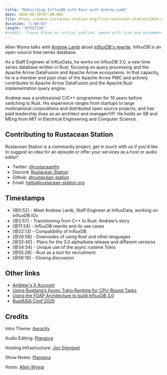 ```yaml
---
title: "Rebuilding InfluxDB with Rust with Andrew Lamb"
date: 2024-08-30T07:08:00Z
file: https://audio.rustacean-station.org/file/rustacean-station/2024-08-30-andrew-lamb.mp3
duration: "1:00:03"
length: "87557234"
#reddit: (leave blank on initial publish, amend with link and uncomment this line after Reddit thread has been posted)
---
```


Allen Wyma talks with [Andrew Lamb](http://andrew.nerdnetworks.org/) about [InfluxDB's rewrite](https://www.influxdata.com/blog/flight-datafusion-arrow-parquet-fdap-architecture-influxdb/). InfluxDB is an open-source time series database.

As a Staff Engineer at InfluxData, he works on InfluxDB 3.0, a new time series database written in Rust, focusing on query processing and the Apache Arrow DataFusion and Apache Arrow ecosystems. In that capacity, he is a member and past chair of the Apache Arrow PMC and actively contributes to Apache Arrow DataFusion and the Apache Rust implementation query engine.

Andrew was a professional C/C++ programmer for 10 years before switching to Rust. His experience ranges from startups to large multinational corporations and distributed open source projects, and has paid leadership dues as an architect and manager/VP. He holds an SB and MEng from MIT in Electrical Engineering and Computer Science.

## Contributing to Rustacean Station

Rustacean Station is a community project; get in touch with us if you'd like to suggest an idea for an episode or offer your services as a host or audio editor!

- Twitter: [@rustaceanfm](https://twitter.com/rustaceanfm)
- Discord: [Rustacean Station](https://discord.gg/cHc3Gyc)
- Github: [@rustacean-station](https://github.com/rustacean-station/)
- Email: [hello@rustacean-station.org](mailto:hello@rustacean-station.org)

## Timestamps

- [@0:52] - Meet Andrew Lamb, Staff Engineer at InfluxData, working on InfluxDB IOx
- [@2:57] - Transitioning from C++ to Rust: Andrew’s story
- [@11:24] - InfluxDB rewrite and its use cases
- [@22:13] - Compatibility of InfluxDB
- [@26:58] - Downsides of using Rust and other languages
- [@32:40] - Plans for the 3.0 alpha/beta release and different versions
- [@34:54] - Unique use of the async runtime Tokio
- [@55:28] - Rust as a tool for recruitment
- [@58:16] - Closing discussion

## Other links
- [Andrew's X Account](https://twitter.com/andrewlamb1111)
- [Using Rustlang’s Async Tokio Runtime for CPU-Bound Tasks](https://thenewstack.io/using-rustlangs-async-tokio-runtime-for-cpu-bound-tasks/)
- [Using the FDAP Architecture to build InfluxDB 3.0](https://www.influxdata.com/blog/flight-datafusion-arrow-parquet-fdap-architecture-influxdb/)
- [RustASIA Conf 2025](https://www.rustasiaconf.com/)

## Credits

Intro Theme: [Aerocity](https://twitter.com/AerocityMusic)

Audio Editing: [Plangora](https://twitter.com/plangora)

Hosting Infrastructure: [Jon Gjengset](https://twitter.com/jonhoo/)

Show Notes: [Plangora](https://twitter.com/plangora)

Hosts: [Allen Wyma](https://twitter.com/allenwyma)

